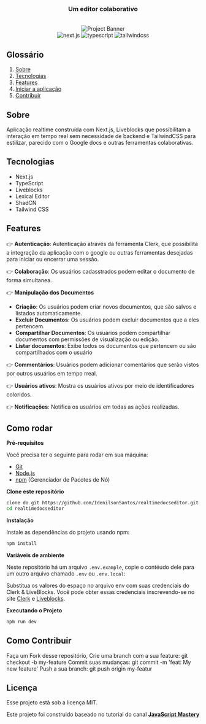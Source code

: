 <div align="center">
  <br />
  
   <h3 align="center">Um editor colaborativo</h3> <br />
   <img src="https://res.cloudinary.com/djgvgwuwe/image/upload/v1724524690/portfolio/ihahod4slfw5m4tyrt06.png" alt="Project Banner">
  <br />

  <div>
    <img src="https://img.shields.io/badge/-Next_JS-black?style=for-the-badge&logoColor=white&logo=nextdotjs&color=61DAFB" alt="next.js" />
    <img src="https://img.shields.io/badge/-TypeScript-black?style=for-the-badge&logoColor=white&logo=typescript&color=3178C6" alt="typescript" />
    <img src="https://img.shields.io/badge/-Tailwind_CSS-black?style=for-the-badge&logoColor=white&logo=tailwindcss&color=06B6D4" alt="tailwindcss" />
  </div>

</div>

## <a name="table">Glossário</a>

1. [Sobre](#introduction)
2. [Tecnologias](#tech-stack)
3. [Features](#features)
4. [Iniciar a aplicação](#quick-start)
5. [Contribuir](#contribution)


## <a name="introduction">Sobre</a>


Aplicação realtime construída com Next.js, Liveblocks que possibilitam a interação em tempo real sem necessidade de backend e TailwindCSS para estilizar, parecido com o Google docs e outras ferramentas colaborativas.

## <a name="tech-stack">Tecnologias</a>

- Next.js
- TypeScript
- Liveblocks
- Lexical Editor
- ShadCN
- Tailwind CSS

## <a name="features">Features</a>

👉 **Autenticação**: Autenticação através da ferramenta Clerk, que possibilita a integração da aplicação com o google ou outras ferramentas desejadas para iniciar ou encerrar uma sessão.

👉 **Colaboração**: Os usuários cadasstrados podem editar o documento de forma simultanea.

👉 **Manipulação dos Documentos**
   - **Criação**: Os usuários podem criar novos documentos, que são salvos e listados automaticamente.
   - **Excluir Documentos**: Os usuários podem excluir documentos que a eles pertencem.
   - **Compartilhar Documentos**: Os usuários podem compartilhar documentos com permissões de visualização ou edição.
   - **Listar documentos**: Exibe todos os documentos que pertencem ou são compartilhados com o usuário

👉 **Commentários**: Usuários podem adicionar comentários que serão vistos por outros usuários em tempo rreal.

👉 **Usuários ativos**: Mostra os usuários ativos por meio de identificadores coloridos.

👉 **Notificações**: Notifica os usuários em todas as ações realizadas.

## <a name="quick-start">Como rodar</a>

**Pré-requisitos**

Você precisa ter o seguinte para rodar em sua máquina:

- [Git](https://git-scm.com/)
- [Node.js](https://nodejs.org/en)
- [npm](https://www.npmjs.com/) (Gerenciador de Pacotes de Nó)

**Clone este repositório**

```bash
clone do git https://github.com/IdenilsonSantos/realtimedocseditor.git
cd realtimedocseditor
```

**Instalação**

Instale as dependências do projeto usando npm:

```bash
npm install 
```

**Variáveis de ambiente**

Neste repositório há um arquivo `.env.example`, copie o contéudo dele para um outro arquivo chamado `.env` ou `.env.local`:

Substitua os valores do espaço no arquivo env com suas credenciais do Clerk & LiveBlocks. Você pode obter essas credenciais inscrevendo-se no site [Clerk](https://clerk.com/) e [Liveblocks](liveblocks.io/).

**Executando o Projeto**

```bash
npm run dev
```

<a id="contribuir"></a>

## Como Contribuir

Faça um Fork desse repositório,
Crie uma branch com a sua feature: git checkout -b my-feature
Commit suas mudanças: git commit -m 'feat: My new feature'
Push a sua branch: git push origin my-featur

## Licença

Esse projeto está sob a licença MIT.
   <div align="center">
     Este projeto foi construido baseado no tutorial do canal <a href="https://www.youtube.com/@javascriptmastery/videos" target="_blank"><b>JavaScript Mastery</b></a>
    </div>
